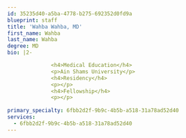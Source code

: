 ```yaml
---
id: 35235d40-a5ba-4778-b275-692352d0fd9a
blueprint: staff
title: 'Wahba Wahba, MD'
first_name: Wahba
last_name: Wahba
degree: MD
bio: |2-

              <h4>Medical Education</h4>
              <p>Ain Shams University</p>
              <h4>Residency</h4>
              <p></p>
              <h4>Fellowship</h4>
              <p></p>
          
primary_specialty: 6fbb2d2f-9b9c-4b5b-a518-31a78ad52d40
services:
  - 6fbb2d2f-9b9c-4b5b-a518-31a78ad52d40
---
```

